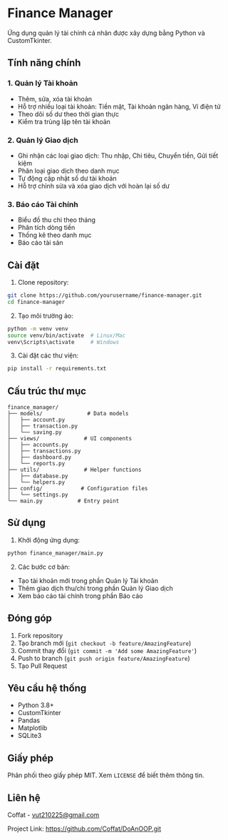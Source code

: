 
# Finance Manager

Ứng dụng quản lý tài chính cá nhân được xây dựng bằng Python và CustomTkinter.

## Tính năng chính

### 1. Quản lý Tài khoản
- Thêm, sửa, xóa tài khoản
- Hỗ trợ nhiều loại tài khoản: Tiền mặt, Tài khoản ngân hàng, Ví điện tử
- Theo dõi số dư theo thời gian thực
- Kiểm tra trùng lặp tên tài khoản

### 2. Quản lý Giao dịch
- Ghi nhận các loại giao dịch: Thu nhập, Chi tiêu, Chuyển tiền, Gửi tiết kiệm
- Phân loại giao dịch theo danh mục
- Tự động cập nhật số dư tài khoản
- Hỗ trợ chỉnh sửa và xóa giao dịch với hoàn lại số dư

### 3. Báo cáo Tài chính
- Biểu đồ thu chi theo tháng
- Phân tích dòng tiền
- Thống kê theo danh mục
- Báo cáo tài sản

## Cài đặt

1. Clone repository:
```bash
git clone https://github.com/yourusername/finance-manager.git
cd finance-manager
```

2. Tạo môi trường ảo:
```bash
python -m venv venv
source venv/bin/activate  # Linux/Mac
venv\Scripts\activate     # Windows
```

3. Cài đặt các thư viện:
```bash
pip install -r requirements.txt
```

## Cấu trúc thư mục

```
finance_manager/
├── models/              # Data models
│   ├── account.py
│   ├── transaction.py
│   └── saving.py
├── views/              # UI components
│   ├── accounts.py
│   ├── transactions.py
│   ├── dashboard.py
│   └── reports.py
├── utils/              # Helper functions
│   ├── database.py
│   └── helpers.py
├── config/            # Configuration files
│   └── settings.py
└── main.py           # Entry point
```

## Sử dụng

1. Khởi động ứng dụng:
```bash
python finance_manager/main.py
```

2. Các bước cơ bản:
- Tạo tài khoản mới trong phần Quản lý Tài khoản
- Thêm giao dịch thu/chi trong phần Quản lý Giao dịch
- Xem báo cáo tài chính trong phần Báo cáo

## Đóng góp

1. Fork repository
2. Tạo branch mới (`git checkout -b feature/AmazingFeature`)
3. Commit thay đổi (`git commit -m 'Add some AmazingFeature'`)
4. Push to branch (`git push origin feature/AmazingFeature`)
5. Tạo Pull Request

## Yêu cầu hệ thống

- Python 3.8+
- CustomTkinter
- Pandas
- Matplotlib
- SQLite3

## Giấy phép

Phân phối theo giấy phép MIT. Xem `LICENSE` để biết thêm thông tin.

## Liên hệ

Coffat - vut210225@gmail.com

Project Link: https://github.com/Coffat/DoAnOOP.git
```
